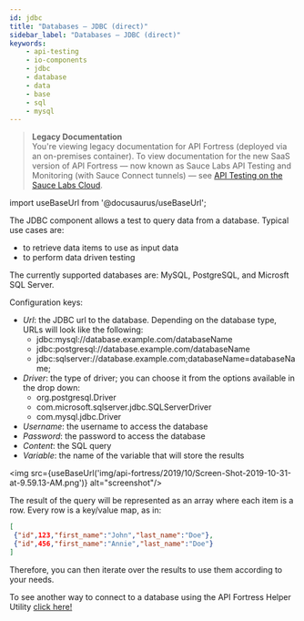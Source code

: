 ```yaml
---
id: jdbc
title: "Databases – JDBC (direct)"
sidebar_label: "Databases – JDBC (direct)"
keywords:
    - api-testing
    - io-components
    - jdbc
    - database
    - data
    - base
    - sql
    - mysql
---
```


>**Legacy Documentation**<br/>You're viewing legacy documentation for API Fortress (deployed via an on-premises container). To view documentation for the new SaaS version of API Fortress &#8212; now known as Sauce Labs API Testing and Monitoring (with Sauce Connect tunnels) &#8212; see [API Testing on the Sauce Labs Cloud](/api-testing/).

import useBaseUrl from '@docusaurus/useBaseUrl';

The JDBC component allows a test to query data from a database. Typical use cases are:

- to retrieve data items to use as input data
- to perform data driven testing

The currently supported databases are: MySQL, PostgreSQL, and Microsft SQL Server.

Configuration keys:

- _Url_: the JDBC url to the database. Depending on the database type, URLs will look like the following:
    - jdbc:mysql://database.example.com/databaseName
    - jdbc:postgresql://database.example.com/databaseName
    - jdbc:sqlserver://database.example.com;databaseName=databaseName;
- _Driver_: the type of driver; you can choose it from the options available in the drop down:
    - org.postgresql.Driver
    - com.microsoft.sqlserver.jdbc.SQLServerDriver
    - com.mysql.jdbc.Driver
- _Username_: the username to access the database
- _Password_: the password to access the database
- _Content_: the SQL query
- _Variable_: the name of the variable that will store the results

<img src={useBaseUrl('img/api-fortress/2019/10/Screen-Shot-2019-10-31-at-9.59.13-AM.png')} alt="screenshot"/>

The result of the query will be represented as an array where each item is a row. Every row is a key/value map, as in:

```json
[
 {"id",123,"first_name":"John","last_name":"Doe"},
 {"id",456,"first_name":"Annie","last_name":"Doe"}
]
```

Therefore, you can then iterate over the results to use them according to your needs.

To see another way to connect to a database using the API Fortress Helper Utility [click here!](https://apifortress.com/doc/helper-databases/)
